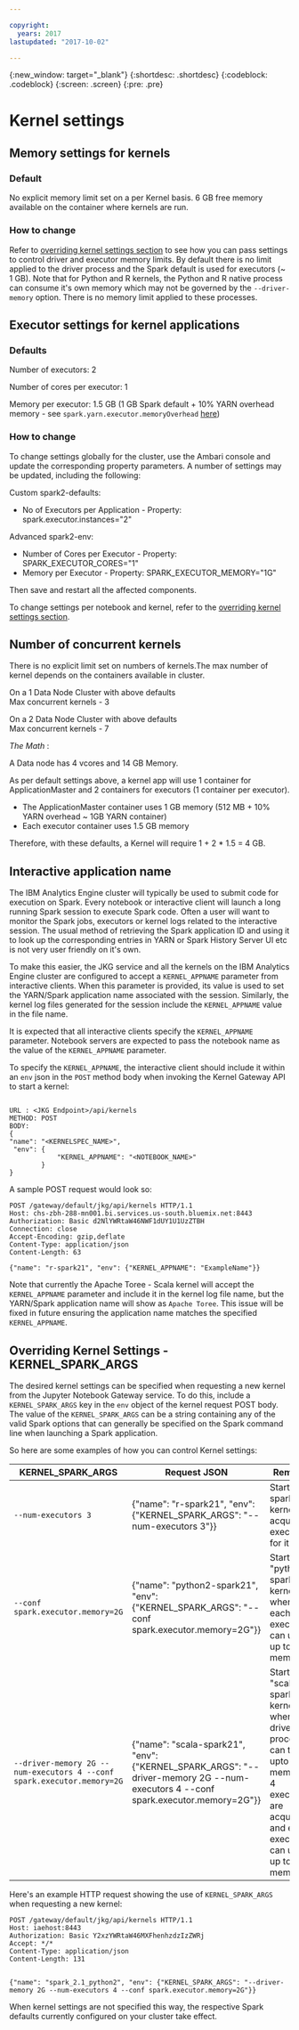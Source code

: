 ```yaml
---

copyright:
  years: 2017
lastupdated: "2017-10-02"

---
```


<!-- Attribute definitions -->
{:new_window: target="_blank"}
{:shortdesc: .shortdesc}
{:codeblock: .codeblock}
{:screen: .screen}
{:pre: .pre}


# Kernel settings

## Memory settings for kernels

### Default
  No explicit memory limit set on a per Kernel basis. 6 GB free memory available on the container where kernels are run.

### How to change  
  Refer to [overriding kernel settings section](./Kernel-Settings.html#overriding-kernel-settings---kernel_spark_args) to see how you can pass settings to control driver and executor memory limits. By default there is no limit applied to the driver process and the Spark default is used for executors (~ 1 GB). Note that for Python and R kernels, the Python and R native process can consume it's own memory which may not be governed by the `--driver-memory` option. There is no memory limit applied to these processes.

## Executor settings for kernel applications  

### Defaults

  Number of executors: 2  

  Number of cores per executor: 1  

  Memory per executor: 1.5 GB (1 GB Spark default + 10% YARN overhead memory - see `spark.yarn.executor.memoryOverhead` [here](https://spark.apache.org/docs/latest/running-on-yarn.html))

 ### How to change
To change settings globally for the cluster, use the Ambari console and update the corresponding property parameters. A number of settings may be updated, including the following:

Custom spark2-defaults:
* No of Executors per Application - Property: spark.executor.instances="2"  

Advanced spark2-env:
* Number of Cores per Executor - Property: SPARK_EXECUTOR_CORES="1"  
* Memory per Executor - Property: SPARK_EXECUTOR_MEMORY="1G"  

Then save and restart all the affected components.

To change settings per notebook and kernel, refer to the [overriding kernel settings section](./Kernel-Settings.html#overriding-kernel-settings---kernel_spark_args).

## Number of concurrent kernels
  There is no explicit limit set on numbers of kernels.The max number of kernel depends on the containers available in cluster.  

  On a 1 Data Node Cluster with above defaults  
   Max concurrent kernels - 3

  On a 2 Data Node Cluster with above defaults  
   Max concurrent kernels - 7

  _The Math_ :

A Data node has 4 vcores and 14 GB Memory.

As per default settings above, a kernel app will use 1 container for ApplicationMaster and 2 containers for executors (1 container per executor).

* The ApplicationMaster container uses 1 GB memory (512 MB + 10% YARN overhead ~ 1GB YARN container)
* Each executor container uses 1.5 GB memory  

Therefore, with these defaults, a Kernel will require 1 + 2 * 1.5 = 4 GB.

## Interactive application name

The IBM Analytics Engine cluster will typically be used to submit code for execution on Spark. Every notebook or interactive client will launch a long running Spark session to execute Spark code. Often a user will want to monitor the Spark jobs, executors or kernel logs related to the interactive session. The usual method of retrieving the Spark application ID and using it to look up the corresponding entries in YARN or Spark History Server UI etc is not very user friendly on it's own.

To make this easier, the JKG service and all the kernels on the IBM Analytics Engine cluster are configured to accept a `KERNEL_APPNAME` parameter from interactive clients. When this parameter is provided, its value is used to set the YARN/Spark application name associated with the session. Similarly, the kernel log files generated for the session include the `KERNEL_APPNAME` value in the file name.

It is expected that all interactive clients specify the `KERNEL_APPNAME` parameter. Notebook servers are expected to pass the notebook name as the value of the `KERNEL_APPNAME` parameter.

To specify the `KERNEL_APPNAME`, the interactive client should include it within an `env` json in the `POST` method body when invoking the Kernel Gateway API to start a kernel:

```

URL : <JKG Endpoint>/api/kernels
METHOD: POST
BODY:
{
"name": "<KERNELSPEC_NAME>",
 "env": {
            "KERNEL_APPNAME": "<NOTEBOOK_NAME>"
        }
}
```

A sample POST request would look so:

```
POST /gateway/default/jkg/api/kernels HTTP/1.1
Host: chs-zbh-288-mn001.bi.services.us-south.bluemix.net:8443
Authorization: Basic d2NlYWRtaW46NWF1dUY1U1UzZTBH
Connection: close
Accept-Encoding: gzip,deflate
Content-Type: application/json
Content-Length: 63

{"name": "r-spark21", "env": {"KERNEL_APPNAME": "ExampleName"}}
```

Note that currently the Apache Toree - Scala kernel will accept the `KERNEL_APPNAME` parameter and include it in the kernel log file name, but the YARN/Spark application name will show as `Apache Toree`. This issue will be fixed in future ensuring the application name matches the specified `KERNEL_APPNAME`.


## Overriding Kernel Settings - KERNEL_SPARK_ARGS

The desired kernel settings can be specified when requesting a new kernel from the Jupyter Notebook Gateway service. To do this, include a `KERNEL_SPARK_ARGS` key in the `env` object of the kernel request POST body. The value of the `KERNEL_SPARK_ARGS` can be a string containing any of the valid Spark options that can generally be specified on the Spark command line when launching a Spark application.

So here are some examples of how you can control Kernel settings:

| KERNEL_SPARK_ARGS  | Request JSON             | Remarks |
|--------------------|--------------------------|----------|
| `--num-executors 3` | {"name": "r-spark21", "env": {"KERNEL_SPARK_ARGS": "--num-executors 3"}} | Start a "r-spark21" kernel and acquire 3 executors for it |
| `--conf spark.executor.memory=2G` | {"name": "python2-spark21", "env": {"KERNEL_SPARK_ARGS": "--conf spark.executor.memory=2G"}} | Start a "python2-spark21" kernel for where each executor can use up to 2GB memory |
| `--driver-memory 2G --num-executors 4 --conf spark.executor.memory=2G` | {"name": "scala-spark21", "env": {"KERNEL_SPARK_ARGS": "--driver-memory 2G --num-executors 4 --conf spark.executor.memory=2G"}} | Start a "scala-spark21" kernel where the driver process can take upto 2 GB memory, 4 executors are acquired and each executor can use up to 2GB memory|

Here's an example HTTP request showing the use of `KERNEL_SPARK_ARGS` when requesting a new kernel:

```
POST /gateway/default/jkg/api/kernels HTTP/1.1
Host: iaehost:8443
Authorization: Basic Y2xzYWRtaW46MXFhenhzdzIzZWRj
Accept: */*
Content-Type: application/json
Content-Length: 131


{"name": "spark_2.1_python2", "env": {"KERNEL_SPARK_ARGS": "--driver-memory 2G --num-executors 4 --conf spark.executor.memory=2G"}}
```
When kernel settings are not specified this way, the respective Spark defaults currently configured on your cluster take effect.
